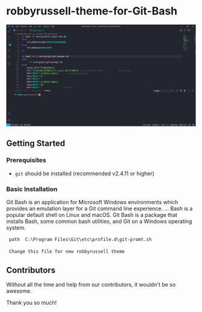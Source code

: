 # robbyrussell-theme-for-Git-Bash

<p align="center"><img src="https://github.com/sreeraj11/robbyrussell-theme-for-Git-Bash/blob/main/Capture.PNG?raw=true" alt="robbyrussell"></p>

## Getting Started

### Prerequisites

- `git` should be installed (recommended v2.4.11 or higher)

### Basic Installation

Git Bash is an application for Microsoft Windows environments which provides an emulation layer for a Git command line experience. ... Bash is a popular default shell on Linux and macOS. Git Bash is a package that installs Bash, some common bash utilities, and Git on a Windows operating system.

```shell
 path  C:\Program Files\Git\etc\profile.d\git-promt.sh

 Change this file for new robbyrussell theme
```

## Contributors

Without all the time and help from our contributors, it wouldn't be so awesome.

Thank you so much!
